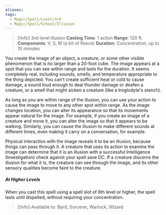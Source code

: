 ```yaml
---
aliases: 
tags:
  - Magic/Spell/Level/3rd
  - Magic/Spell/School/Illusion
---
```

>[!info]
>3rd-level illusion
>**Casting Time**: 1 action
>**Range**: 120 ft.
>**Components**: V, S, M (a bit of fleece)
>**Duration**: Concentration, up to 10 minutes

You create the image of an object, a creature, or some other visible phenomenon that is no larger than a 20-foot cube. The image appears at a spot that you can see within range and lasts for the duration. It seems completely real, including sounds, smells, and temperature appropriate to the thing depicted. You can't create sufficient heat or cold to cause damage, a sound loud enough to deal thunder damage or deafen a creature, or a smell that might sicken a creature (like a troglodyte's stench).

As long as you are within range of the illusion, you can use your action to cause the image to move to any other spot within range. As the image changes location, you can alter its appearance so that its movements appear natural for the image. For example, if you create an image of a creature and move it, you can alter the image so that it appears to be walking. Similarly, you can cause the illusion to make different sounds at different times, even making it carry on a conversation, for example.

Physical interaction with the image reveals it to be an illusion, because things can pass through it. A creature that uses its action to examine the image can determine that it is an illusion with a successful Intelligence (Investigation) check against your spell save DC. If a creature discerns the illusion for what it is, the creature can see through the image, and its other sensory qualities become faint to the creature.
##### At Higher Levels
When you cast this spell using a spell slot of 6th level or higher, the spell lasts until dispelled, without requiring your concentration.

>[!info] Available to:
>Bard, Sorcerer, Warlock, Wizard